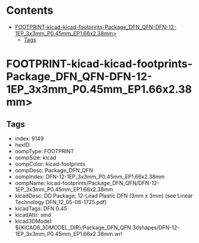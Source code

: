 



Contents
========

* [FOOTPRINT-kicad-kicad-footprints-Package_DFN_QFN-DFN-12-1EP_3x3mm_P0.45mm_EP1.66x2.38mm>](#footprint-kicad-kicad-footprints-package_dfn_qfn-dfn-12-1ep_3x3mm_p045mm_ep166x238mm)
	* [Tags](#tags)

# FOOTPRINT-kicad-kicad-footprints-Package_DFN_QFN-DFN-12-1EP_3x3mm_P0.45mm_EP1.66x2.38mm>

## Tags

- index: 9149
- hexID: 
- oompType: FOOTPRINT
- oompSize: kicad
- oompColor: kicad-footprints
- oompDesc: Package_DFN_QFN
- oompIndex: DFN-12-1EP_3x3mm_P0.45mm_EP1.66x2.38mm
- oompName: kicad-footprints/Package_DFN_QFN/DFN-12-1EP_3x3mm_P0.45mm_EP1.66x2.38mm
- kicadDesc: DD Package; 12-Lead Plastic DFN (3mm x 3mm) (see Linear Technology DFN_12_05-08-1725.pdf)
- kicadTags: DFN 0.45
- kicadAttr: smd
- kicad3DModel: ${KICAD6_3DMODEL_DIR}/Package_DFN_QFN.3dshapes/DFN-12-1EP_3x3mm_P0.45mm_EP1.66x2.38mm.wrl
